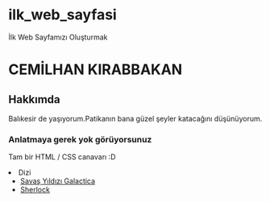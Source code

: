 # ilk_web_sayfasi
İlk Web Sayfamızı Oluşturmak
<h1>CEMİLHAN KIRABBAKAN</h1>

<h2>Hakkımda</h2>
<p>
    Balıkesir de yaşıyorum.Patikanın bana güzel şeyler katacağını düşünüyorum.
</p>
<h3>Anlatmaya gerek yok görüyorsunuz</h3>
<p>
    Tam bir HTML / CSS canavarı :D
      </p>
        <li>Dizi
           <ul>
        <li><a href="https://www.imdb.com/title/tt0407362/?ref_=ttls_li_tt">Savaş Yıldızı Galactica</a></li>
        <li><a href="https://www.imdb.com/title/tt1475582/?pf_rd_m=A2FGELUUNOQJNL&pf_rd_p=12230b0e-0e00-43ed-9e59-8d5353703cce&pf_rd_r=DB9G06EMQXAVWB1FW08T&pf_rd_s=center-1&pf_rd_t=15506&pf_rd_i=toptv&ref_=chttvtp_tt_18" target="_blank">Sherlock </a></li>
           </ul>
           </li>
       </ol>
       
<!-- Kısa ve öz oldu sanırım :D -->
